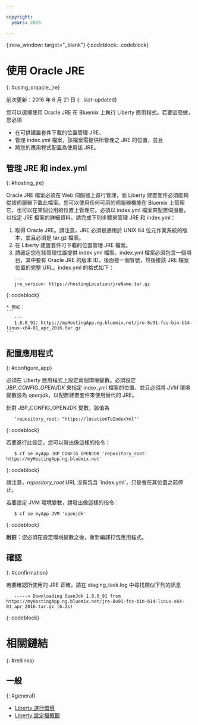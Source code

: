 ```yaml
---

copyright:
  years: 2016

---
```


{:new_window: target="_blank"}
{:codeblock: .codeblock}

# 使用 Oracle JRE
{: #using_oraacle_jre}

前次更新：2016 年 6 月 21 日
{: .last-updated}

您可以選擇使用 Oracle JRE 在 Bluemix 上執行 Liberty 應用程式。若要這麼做，您必須
* 在可供建置套件下載的位置管理 JRE、
* 管理 index.yml 檔案，該檔案需提供所管理之 JRE 的位置，並且
* 將您的應用程式配置為使用該 JRE。

## 管理 JRE 和 index.yml
{: #hosting_jre}

Oracle JRE 檔案必須在 Web 伺服器上進行管理，而 Liberty 建置套件必須能夠從該伺服器下載此檔案。您可以使用任何可用的伺服器機能在 Bluemix 上管理它，也可以在某個公用的位置上管理它。必須以 index.yml 檔案來配置伺服器，以指定 JRE 檔案的詳細資料。請完成下列步驟來管理 JRE 和 index.yml：
  1. 取得 Oracle JRE。請注意，JRE 必須是適用於 UNIX 64 位元作業系統的版本，並且必須是 tar.gz 檔案。
  2. 在 Liberty 建置套件可下載的位置管理 JRE 檔案。 
  3. 請確定您在該管理位置提供 index.yml 檔案。index.yml 檔案必須包含一個項目，其中要有 Oracle JRE 的版本 ID，後面接一個冒號，然後接該 JRE 檔案位置的完整 URL。index.yml 的格式如下：
```
   ---
   jre_version: https://hostingLocation/jreName.tar.gz
```
{: codeblock}

    * 例如：
    ```
       ---
       1.8.0_91: https://myHostingApp.ng.bluemix.net/jre-8u91-fcs-bin-b14-linux-x64-01_apr_2016.tar.gz
    ```

## 配置應用程式
{: #configure_app}

必須在 Liberty 應用程式上設定兩個環境變數。必須設定 *JBP_CONFIG_OPENJDK* 來指定 index.yml 檔案的位置，並且必須將 *JVM* 環境變數設為 *openjdk*，以配置建置套件來使用替代的 JRE。

針對 JBP_CONFIG_OPENJDK 變數，該值為
```
   'repository_root: "https://locationToIndexYml"'
```
{: codeblock}

若要進行此設定，您可以發出像這樣的指令：
```
   $ cf se myApp JBP_CONFIG_OPENJDK 'repository_root: https://myHostingApp.ng.bluemix.net'
```
{: codeblock}

請注意，*repository_root* URL 沒有包含 'index.yml'，只是會在其位置之前停止。

若要設定 JVM 環境變數，請發出像這樣的指令：
```
   $ cf se myApp JVM 'openjdk'
```
{: codeblock}

**附註**：您必須在設定環境變數之後，重新編譯打包應用程式。

## 確認
{: #confirmation}

若要確認所使用的 JRE 正確，請在 staging_task.log 中尋找類似下列的訊息
```
   -----> Downloading OpenJdk 1.8.0_91 from https://myHostingApp.ng.bluemix.net/jre-8u91-fcs-bin-b14-linux-x64-01_apr_2016.tar.gz (6.2s)
```
{: codeblock}

# 相關鏈結
{: #rellinks}
## 一般
{: #general}
* [Liberty 運行環境](index.html)
* [Liberty 設定檔概觀](http://www-01.ibm.com/support/knowledgecenter/SSAW57_8.5.5/com.ibm.websphere.wlp.nd.doc/ae/cwlp_about.html)
